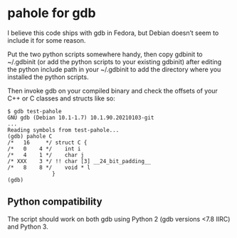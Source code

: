 pahole for gdb
==============

I believe this code ships with gdb in Fedora, but Debian doesn’t seem
to include it for some reason.

Put the two python scripts somewhere handy, then copy gdbinit to
~/.gdbinit (or add the python scripts to your existing gdbinit) after
editing the python include path in your ~/.gdbinit to add the
directory where you installed the python scripts.

Then invoke gdb on your compiled binary and check the offsets of your
C++ or C classes and structs like so:

```
$ gdb test-pahole
GNU gdb (Debian 10.1-1.7) 10.1.90.20210103-git
...
Reading symbols from test-pahole...
(gdb) pahole C
/*   16     */ struct C {
/*   0    4 */    int i
/*   4    1 */    char j
/* XXX    3 */ !! char [3] __24_bit_padding__
/*   8    8 */    void * l
              } 
(gdb)
```

Python compatibility
--------------------

The script should work on both gdb using Python 2 (gdb versions <7.8 IIRC) and Python 3.
